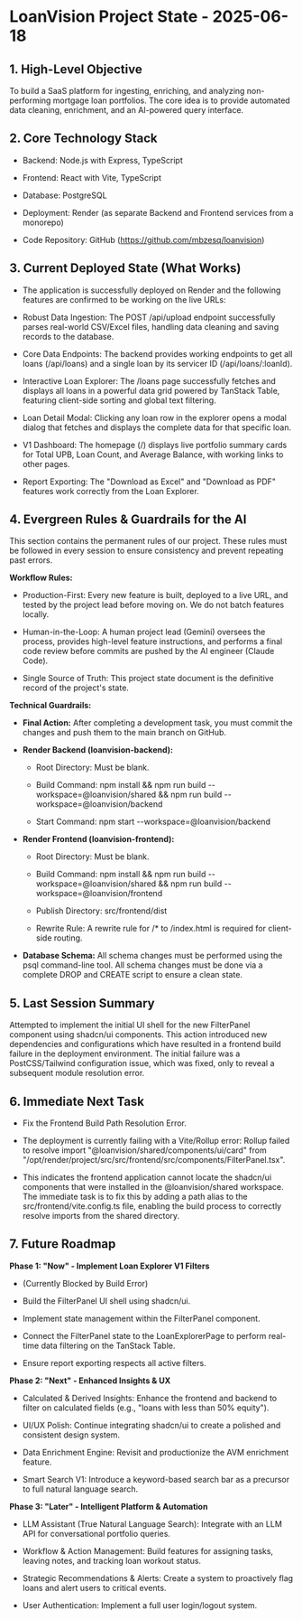 # LoanVision Project State - 2025-06-18

## 1. High-Level Objective
To build a SaaS platform for ingesting, enriching, and analyzing non-performing mortgage loan portfolios. The core idea is to provide automated data cleaning, enrichment, and an AI-powered query interface.

## 2. Core Technology Stack
- Backend: Node.js with Express, TypeScript

- Frontend: React with Vite, TypeScript

- Database: PostgreSQL

- Deployment: Render (as separate Backend and Frontend services from a monorepo)

- Code Repository: GitHub (https://github.com/mbzesq/loanvision)

## 3. Current Deployed State (What Works)
- The application is successfully deployed on Render and the following features are confirmed to be working on the live URLs:

- Robust Data Ingestion: The POST /api/upload endpoint successfully parses real-world CSV/Excel files, handling data cleaning and saving records to the database.

- Core Data Endpoints: The backend provides working endpoints to get all loans (/api/loans) and a single loan by its servicer ID (/api/loans/:loanId).

- Interactive Loan Explorer: The /loans page successfully fetches and displays all loans in a powerful data grid powered by TanStack Table, featuring client-side sorting and global text filtering.

- Loan Detail Modal: Clicking any loan row in the explorer opens a modal dialog that fetches and displays the complete data for that specific loan.

- V1 Dashboard: The homepage (/) displays live portfolio summary cards for Total UPB, Loan Count, and Average Balance, with working links to other pages.

- Report Exporting: The "Download as Excel" and "Download as PDF" features work correctly from the Loan Explorer.

## 4. Evergreen Rules & Guardrails for the AI
This section contains the permanent rules of our project. These rules must be followed in every session to ensure consistency and prevent repeating past errors.

**Workflow Rules:**

- Production-First: Every new feature is built, deployed to a live URL, and tested by the project lead before moving on. We do not batch features locally.

- Human-in-the-Loop: A human project lead (Gemini) oversees the process, provides high-level feature instructions, and performs a final code review before commits are pushed by the AI engineer (Claude Code).

- Single Source of Truth: This project state document is the definitive record of the project's state.

**Technical Guardrails:**

- **Final Action:** After completing a development task, you must commit the changes and push them to the main branch on GitHub.

- **Render Backend (loanvision-backend):**

  - Root Directory: Must be blank.

  - Build Command: npm install && npm run build --workspace=@loanvision/shared && npm run build --workspace=@loanvision/backend

  - Start Command: npm start --workspace=@loanvision/backend

- **Render Frontend (loanvision-frontend):**

  - Root Directory: Must be blank.

  - Build Command: npm install && npm run build --workspace=@loanvision/shared && npm run build --workspace=@loanvision/frontend

  - Publish Directory: src/frontend/dist

  - Rewrite Rule: A rewrite rule for /* to /index.html is required for client-side routing.

- **Database Schema:** All schema changes must be performed using the psql command-line tool. All schema changes must be done via a complete DROP and CREATE script to ensure a clean state.

## 5. Last Session Summary
Attempted to implement the initial UI shell for the new FilterPanel component using shadcn/ui components. This action introduced new dependencies and configurations which have resulted in a frontend build failure in the deployment environment. The initial failure was a PostCSS/Tailwind configuration issue, which was fixed, only to reveal a subsequent module resolution error.

## 6. Immediate Next Task
- Fix the Frontend Build Path Resolution Error.

- The deployment is currently failing with a Vite/Rollup error: Rollup failed to resolve import "@loanvision/shared/components/ui/card" from "/opt/render/project/src/src/frontend/src/components/FilterPanel.tsx".

- This indicates the frontend application cannot locate the shadcn/ui components that were installed in the @loanvision/shared workspace. The immediate task is to fix this by adding a path alias to the src/frontend/vite.config.ts file, enabling the build process to correctly resolve imports from the shared directory.

## 7. Future Roadmap
**Phase 1: "Now" - Implement Loan Explorer V1 Filters**

- (Currently Blocked by Build Error)

- Build the FilterPanel UI shell using shadcn/ui.

- Implement state management within the FilterPanel component.

- Connect the FilterPanel state to the LoanExplorerPage to perform real-time data filtering on the TanStack Table.

- Ensure report exporting respects all active filters.

**Phase 2: "Next" - Enhanced Insights & UX**

- Calculated & Derived Insights: Enhance the frontend and backend to filter on calculated fields (e.g., "loans with less than 50% equity").

- UI/UX Polish: Continue integrating shadcn/ui to create a polished and consistent design system.

- Data Enrichment Engine: Revisit and productionize the AVM enrichment feature.

- Smart Search V1: Introduce a keyword-based search bar as a precursor to full natural language search.

**Phase 3: "Later" - Intelligent Platform & Automation**

- LLM Assistant (True Natural Language Search): Integrate with an LLM API for conversational portfolio queries.

- Workflow & Action Management: Build features for assigning tasks, leaving notes, and tracking loan workout status.

- Strategic Recommendations & Alerts: Create a system to proactively flag loans and alert users to critical events.

- User Authentication: Implement a full user login/logout system.
